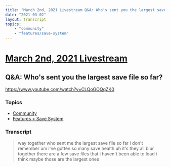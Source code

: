 ```yaml
---
title: "March 2nd, 2021 Livestream Q&A: Who's sent you the largest save file so far?"
date: "2021-03-02"
layout: transcript
topics:
    - "community"
    - "features/save-system"
---
```

# [March 2nd, 2021 Livestream](../2021-03-02.md)
## Q&A: Who's sent you the largest save file so far?
https://www.youtube.com/watch?v=CLQoGOQqZK0

### Topics
* [Community](../topics/community.md)
* [Features > Save System](../topics/features/save-system.md)

### Transcript

> way together who sent me the largest save file so far i don't remember um i've gotten so many save health uh it's they all blur together there are a few save files that i haven't been able to load i think maybe those are the largest ones
